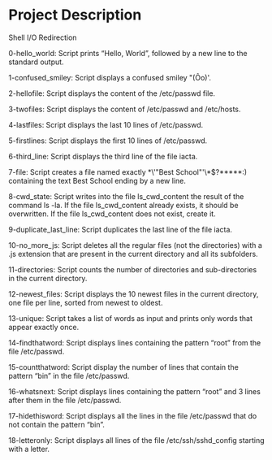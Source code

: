 # Project Description

Shell I/O Redirection

0-hello_world: Script prints “Hello, World”, followed by a new line to the standard output.

1-confused_smiley: Script displays a confused smiley "(Ôo)'.

2-hellofile: Script displays the content of the /etc/passwd file.

3-twofiles: Script displays the content of /etc/passwd and /etc/hosts.

4-lastfiles: Script displays the last 10 lines of /etc/passwd.

5-firstlines: Script displays the first 10 lines of /etc/passwd.

6-third_line: Script displays the third line of the file iacta.

7-file: Script creates a file named exactly \*\\'"Best School"\'\\*$\?\*\*\*\*\*:) containing the text Best School ending by a new line.

8-cwd_state: Script writes into the file ls_cwd_content the result of the command ls -la. If the file ls_cwd_content already exists, it should be overwritten. If the file ls_cwd_content does not exist, create it.

9-duplicate_last_line: Script duplicates the last line of the file iacta.

10-no_more_js: Script deletes all the regular files (not the directories) with a .js extension that are present in the current directory and all its subfolders.

11-directories: Script counts the number of directories and sub-directories in the current directory.

12-newest_files: Script displays the 10 newest files in the current directory, one file per line, sorted from newest to oldest.

13-unique: Script takes a list of words as input and prints only words that appear exactly once.

14-findthatword: Script displays lines containing the pattern “root” from the file /etc/passwd.

15-countthatword: Script display the number of lines that contain the pattern “bin” in the file /etc/passwd.

16-whatsnext: Script displays lines containing the pattern “root” and 3 lines after them in the file /etc/passwd.

17-hidethisword: Script displays all the lines in the file /etc/passwd that do not contain the pattern “bin”.

18-letteronly: Script displays all lines of the file /etc/ssh/sshd_config starting with a letter.

